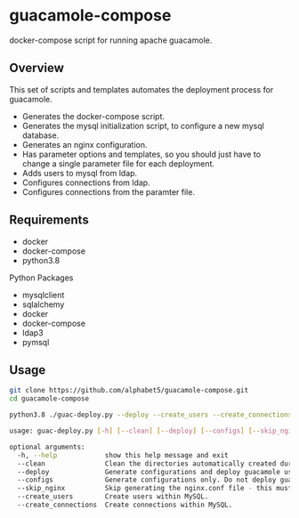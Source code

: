 # guacamole-compose
 docker-compose script for running apache guacamole.

## Overview

This set of scripts and templates automates the deployment process for guacamole.

- Generates the docker-compose script.
- Generates the mysql initialization script, to configure a new mysql database.
- Generates an nginx configuration.
- Has parameter options and templates, so you should just have to change a single parameter file for each deployment.
- Adds users to mysql from ldap.
- Configures connections from ldap.
- Configures connections from the paramter file.


## Requirements

- docker
- docker-compose
- python3.8

Python Packages
- mysqlclient
- sqlalchemy
- docker
- docker-compose
- ldap3
- pymsql


## Usage
```bash
git clone https://github.com/alphabet5/guacamole-compose.git
cd guacamole-compose
```

```bash
python3.8 ./guac-deploy.py --deploy --create_users --create_connections
```
```bash
usage: guac-deploy.py [-h] [--clean] [--deploy] [--configs] [--skip_nginx] [--create_users] [--create_connections]

optional arguments:
  -h, --help            show this help message and exit
  --clean               Clean the directories automatically created during deployment.
  --deploy              Generate configurations and deploy guacamole using docker-compose.
  --configs             Generate configurations only. Do not deploy guacamole.
  --skip_nginx          Skip generating the nginx.conf file - this must be manually created and located at ./nginx/conf/nginx.conf.
  --create_users        Create users within MySQL.
  --create_connections  Create connections within MySQL.
```


